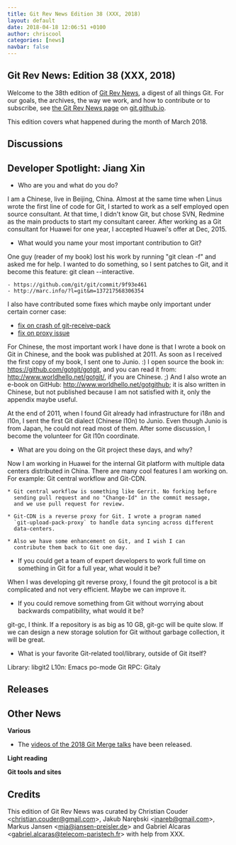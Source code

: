 ```yaml
---
title: Git Rev News Edition 38 (XXX, 2018)
layout: default
date: 2018-04-18 12:06:51 +0100
author: chriscool
categories: [news]
navbar: false
---
```


## Git Rev News: Edition 38 (XXX, 2018)

Welcome to the 38th edition of [Git Rev News](https://git.github.io/rev_news/rev_news/),
a digest of all things Git. For our goals, the archives, the way we work, and how to contribute or to
subscribe, see [the Git Rev News page](https://git.github.io/rev_news/rev_news/) on [git.github.io](http://git.github.io).

This edition covers what happened during the month of March 2018.

## Discussions

<!---
### General
-->

<!---
### Reviews
-->

<!---
### Support
-->

## Developer Spotlight: Jiang Xin

* Who are you and what do you do?

I am a Chinese, live in Beijing, China.  Almost at the same time when
Linus wrote the first line of code for Git, I started to work as a
self employed open source consultant. At that time, I didn't know Git,
but chose SVN, Redmine as the main products to start my consultant
career.  After working as a Git consultant for Huawei for one year, I
accepted Huawei's offer at Dec, 2015.

* What would you name your most important contribution to Git?

One guy (reader of my book) lost his work by running "git clean -f"
and asked me for help. I wanted to do something, so I sent patches to
Git, and it become this feature: git clean --interactive.

    - https://github.com/git/git/commit/9f93e461
    - http://marc.info/?l=git&m=137217568306354

I also have contributed some fixes which maybe only important under
certain corner case:

  * [fix on crash of git-receive-pack](https://github.com/git/git/commit/b112b14d)
  * [fix on proxy issue](https://github.com/git/git/commit/d445fda4)

For Chinese, the most important work I have done is that I wrote a
book on Git in Chinese, and the book was published at 2011. As soon as
I received the first copy of my book, I sent one to Junio. :)  I open
source the book in: https://github.com/gotgit/gotgit, and you can read
it from: http://www.worldhello.net/gotgit/, if you are Chinese. ;)
And I also wrote an e-book on GitHub:
http://www.worldhello.net/gotgithub; it is also written in Chinese,
but not published because I am not satisfied with it, only the
appendix maybe useful.

At the end of 2011, when I found Git already had infrastructure for
i18n and l10n, I sent the first Git dialect (Chinese l10n) to Junio.
Even though Junio is from Japan, he could not read most of them. After
some discussion, I become the volunteer for Git l10n coordinate.

* What are you doing on the Git project these days, and why?

Now I am working in Huawei for the internal Git platform with multiple
data centers distributed in China. There are many cool features I am
working on.
For example: Git central workflow and Git-CDN.

    * Git central workflow is something like Gerrit. No forking before
      sending pull request and no "Change-Id" in the commit message,
      and we use pull request for review.

    * Git-CDN is a reverse proxy for Git. I wrote a program named
      `git-upload-pack-proxy` to handle data syncing across different
      data-centers.

    * Also we have some enhancement on Git, and I wish I can
      contribute them back to Git one day.

* If you could get a team of expert developers to work full time on
  something in Git for a full year, what would it be?

When I was developing git reverse proxy, I found the git protocol is a
bit complicated and not very efficient.  Maybe we can improve it.

* If you could remove something from Git without worrying about
  backwards compatibility, what would it be?

git-gc, I think.  If a repository is as big as 10 GB, git-gc will be
quite slow.  If we can design a new storage solution for Git without
garbage collection, it will be great.

* What is your favorite Git-related tool/library, outside of Git
  itself?

Library: libgit2
L10n: Emacs po-mode
Git RPC: Gitaly

## Releases


## Other News

__Various__

+ The [videos of the 2018 Git Merge talks](https://www.youtube.com/watch?v=MfIi3d7UAhs&list=PLTpLVrHJAlODA3qfvV-x_QBPTZtT5JT5q) have been released.

__Light reading__


__Git tools and sites__


## Credits

This edition of Git Rev News was curated by
Christian Couder &lt;<christian.couder@gmail.com>&gt;,
Jakub Narębski &lt;<jnareb@gmail.com>&gt;,
Markus Jansen &lt;<mja@jansen-preisler.de>&gt; and
Gabriel Alcaras &lt;<gabriel.alcaras@telecom-paristech.fr>&gt;
with help from XXX.
